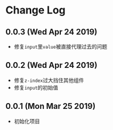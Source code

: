 # Change Log

## 0.0.3 (Wed Apr 24 2019)

-   修复`input`里`value`被直接代理过去的问题

## 0.0.2 (Wed Apr 24 2019)

-   修复`z-index`过大挡住其他组件
-   修复`input`的初始值

## 0.0.1 (Mon Mar 25 2019)

-   初始化项目
